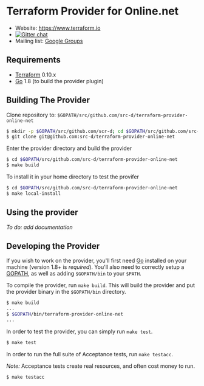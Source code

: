 Terraform Provider for Online.net
=================================

- Website: https://www.terraform.io
- [![Gitter chat](https://badges.gitter.im/hashicorp-terraform/Lobby.png)](https://gitter.im/hashicorp-terraform/Lobby)
- Mailing list: [Google Groups](http://groups.google.com/group/terraform-tool)

Requirements
------------

-	[Terraform](https://www.terraform.io/downloads.html) 0.10.x
-	[Go](https://golang.org/doc/install) 1.8 (to build the provider plugin)

Building The Provider
---------------------

Clone repository to: `$GOPATH/src/github.com/src-d/terraform-provider-online-net`

```sh
$ mkdir -p $GOPATH/src/github.com/scr-d; cd $GOPATH/src/github.com/src-d
$ git clone git@github.com:src-d/terraform-provider-online-net
```

Enter the provider directory and build the provider

```sh
$ cd $GOPATH/src/github.com/src-d/terraform-provider-online-net
$ make build
```

To install it in your home directory to test the provifer

```sh
$ cd $GOPATH/src/github.com/src-d/terraform-provider-online-net
$ make local-install
```

Using the provider
------------------

*To do: add documentation*

Developing the Provider
-----------------------

If you wish to work on the provider, you'll first need [Go](http://www.golang.org) installed on your machine (version 1.8+ is *required*). You'll also need to correctly setup a [GOPATH](http://golang.org/doc/code.html#GOPATH), as well as adding `$GOPATH/bin` to your `$PATH`.

To compile the provider, run `make build`. This will build the provider and put the provider binary in the `$GOPATH/bin` directory.

```sh
$ make build
...
$ $GOPATH/bin/terraform-provider-online-net
...
```

In order to test the provider, you can simply run `make test`.

```sh
$ make test
```

In order to run the full suite of Acceptance tests, run `make testacc`.

*Note:* Acceptance tests create real resources, and often cost money to run.

```sh
$ make testacc
```

